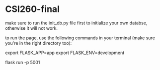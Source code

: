 # CSI260-final


make sure to run the init_db.py file first to initialize your own databse, otherwise it will not work.

to run the page, use the following commands in your terminal (make sure you're in the right directory too):

export FLASK_APP=app
export FLASK_ENV=development

flask run -p 5001
